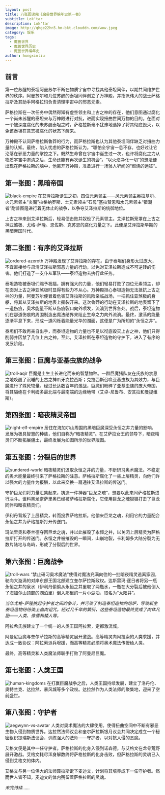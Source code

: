 ```yaml
---
layout: post
title: 八张图读完《魔兽世界编年史第一卷》
subtitle: Lok'tar
description: Lok'tar
image: http://qhge22hn5.hn-bkt.clouddn.com/wow.jpeg
category: 娱乐
tags:
  - 魔兽世界
  - 魔兽世界历史
  - 魔兽世界编年史
author: hongxinliu
---
```


## 前言
第一位苏醒的泰坦阿曼苏尔不断在物质宇宙中寻找其他泰坦同伴，以期共同维护世界的秩序。阿曼苏尔和几位苏醒的泰坦同伴创立了万神殿，并指派伟大的战士萨格拉斯及其助手阿格拉玛负责清理宇宙中的邪恶元素。

萨格拉斯在一次任务中偶然得知有虚空领主和上古之神的存在，他们意图通过腐化一个尚未苏醒的泰坦来与万神殿进行对抗，进而实现扭曲世间万物的目的。在面对一个被深度腐化的未苏醒泰坦之时，萨格拉斯毫不犹豫地选择了将其彻底毁灭，以免该泰坦在意志被腐化的状态下醒来。

万神殿不认同萨格拉斯鲁莽的行为，而萨格拉斯也认为其他泰坦同伴缺乏对扭曲力量的认知。最终，陷入忧虑的萨格拉斯认为，“哪怕全宇宙一息不存，也好过让它沦落在邪恶力量的掌控之下。既然生命曾在宇宙中诞生过一次，也许将腐化之力从物质宇宙中肃清之后，生命还能有再次诞生的机会”。“以火焰净化一切”的想法便出现在萨格拉斯的脑中，他离开万神殿，准备进行一场骇人听闻的“燃烧的远征”。

## 第一张图：黑暗帝国
![black-empire](http://qhge22hn5.hn-bkt.clouddn.com/1-black-empire.jpg)
在艾泽拉斯诞生之初，四位元素领主——风元素领主奥拉基尔、火元素领主“炎魔”拉格纳罗斯、土元素领主“石母”塞拉赞恩和水元素领主“猎潮者”耐普图隆进行着无休止的战争，以争夺艾泽拉斯的统御地位。

上古之神来到艾泽拉斯后，轻易便击败并奴役了元素领主。艾泽拉斯笼罩在上古之神亚煞极、尤格-萨隆、恩佐斯、克苏恩的腐化力量之下。此便是艾泽拉斯早期的黑暗帝国时代。

## 第二张图：有序的艾泽拉斯
![ordered-azeroth](http://qhge22hn5.hn-bkt.clouddn.com/2-ordered-azeroth.jpg)
万神殿发现了艾泽拉斯的存在。由于泰坦们身形太过庞大，不宜直接参与肃清艾泽拉斯邪恶力量的行动，以免对艾泽拉斯造成不可逆转的伤害。他们打造了一支仆从军队——泰坦造物去执行此任务。

泰坦造物被泰坦们赐予祝福，拥有强大的力量，他们轻易打败了四位元素领主，却在面对上古之神亚煞极时显得有些力不从心。万神殿担心泰坦造物无法抵抗上古之神的力量，阿曼苏尔便冒着危害艾泽拉斯的风险亲临战场，一把抓住亚煞极的身躯，将其从艾泽拉斯的地表上撕裂开来。这次鲁莽的行动在艾泽拉斯的地表留下了一道伤痕，奥术能量不断从伤痕裂口向外喷发，流淌到世界各处。战后，泰坦造物们在那道伤痕的周围制造出魔法结界来阻止生命之力向外流淌。最终，激荡的能量逐渐平息下来，形成一道闪烁着能量光华的湖面，这便是广为所知的“永恒之井”。

泰坦们不敢再亲自出手，而泰坦造物的力量也不足以彻底毁灭上古之神，他们只得削弱并囚禁了几位上古之神。至此，艾泽拉斯在泰坦造物的守护下，进入了有序的发展阶段。

## 第三张图：巨魔与亚基虫族的战争
![troll-aqir](http://qhge22hn5.hn-bkt.clouddn.com/3-troll-aqir.jpg)
巨魔是土生土长进化而来的智慧物种。一群巨魔猪队友在氏族的禁忌之地唤醒了沉睡的上古之神爪牙克拉西斯；克拉西斯召唤亚基虫族为其效力，与巨魔进行了殊死较量。经过长达数百年的激战，巨魔们粉碎了亚基虫族的庞大帝国，将其隔绝在卡利姆多最北端与最南端的边缘地带（艾卓-尼鲁布、安其拉和曼提维斯）。

## 第四张图：暗夜精灵帝国
![night-elf-empire](http://qhge22hn5.hn-bkt.clouddn.com/4-night-elf-empire.jpg)
居住在海加尔山周围的黑暗巨魔深受永恒之井力量的影响，发展为极具智慧的种族，他们自称为“暗夜精灵”。在艾萨拉女王的领导下，暗夜精灵们不断拓展疆土，最终发展为如图所示的世界版图。

## 第五张图：分裂后的世界
![sundered-world](http://qhge22hn5.hn-bkt.clouddn.com/5-sundered-world.jpg)
暗夜精灵们汲取永恒之井的力量，不断研习奥术魔法。不稳定的奥术能量最终引来了萨格拉斯的注意。萨格拉斯腐化了一些上层精灵，向他们许以强大的力量作为报酬，以此来交换一扇通往艾泽拉斯的传送门。

守护巨龙们将力量汇集起来，铸造一件神器“巨龙之魂”，想要以此来同萨格拉斯进行决斗。谁料黑龙奈萨里奥已经被萨格拉斯腐化，它使用巨龙之魂狠狠打击了巨龙同伴和暗夜精灵们。

伊利丹背叛了上层精灵，转而投靠萨格拉斯。他偷来巨龙之魂，利用它的力量配合永恒之井为萨格拉斯打开传送门。

玛法里奥和泰兰德夺回巨龙之魂，并以此摧毁了永恒之井，以关闭上层精灵为萨格拉斯打开的传送门。永恒之井被摧毁的一瞬间，山崩地裂，卡利姆多大陆分裂为无数片陆地与岛屿，形成了分裂后的世界。

## 第六张图：巨魔战争
![troll-wars](http://qhge22hn5.hn-bkt.clouddn.com/6-troll-wars.jpg)
“禁止研习奥术魔法”使得对魔法充满向往的一批暗夜精灵逃离家园，驶向大漩涡的对岸东部王国北部建立奎尔萨拉斯政权。达斯雷玛·逐日者将另一瓶永恒之井的泉水（伊利丹偷偷从永恒之井里取了两瓶水，一瓶在大分裂后被他倒入了海加尔山顶部的湖泊里）倒入那里的一片小湖泊，取名为“太阳井”。

*当年尤格-萨隆挑起守护者之间的争斗，并污染了制造泰坦造物的熔炉，导致新生泰坦造物纷纷染上血肉诅咒。经过几千年的繁衍，这些泰坦造物最终变成了肉体凡胎——人类、侏儒和矮人等。*

阿拉希氏族建立了一个统一的人类王国阿拉索，定都激流城。

阿曼尼巨魔与奎尔萨拉斯的高等精灵展开激战。高等精灵向阿拉索的人类求援，并达成一致协议：阿拉索派兵增援，而高等精灵必须将奥术魔法传授给人类。

最终，高等精灵和人类魔法师联手打败了阿曼尼巨魔。

## 第七张图：人类王国
![human-kingdoms](http://qhge22hn5.hn-bkt.clouddn.com/7-human-kingdoms.jpg)
在打赢巨魔战争之后，人类王国持续发展，建立了洛丹伦、奥特兰克、达拉然、暴风城等多个政权。达拉然作为人类法师的聚集地，迎来了空前盛世。

## 第八张图：守护者
![aegwynn-vs-avatar](http://qhge22hn5.hn-bkt.clouddn.com/8-aegwynn_vs_avatar.jpg)
人类对奥术魔法的大肆使用，使得扭曲空间中不断有邪恶生物入侵到物质世界。达拉然法师议会和奎尔萨拉斯银月议会共同决定成立一个秘密组织提瑞斯法议会，训练强大的法师——守护者，以对抗入侵的恶魔。

艾格文便是其中一任守护者。萨格拉斯的化身入侵到诺森德，与艾格文在龙骨荒野展开激战。艾格文耗尽浑身解数终将萨格拉斯的化身击败，但萨格拉斯的灵魂已入侵到艾格文的体内。

艾格文与另一位伟大的法师聂拉斯诞下麦迪文，计划将其培养成下一任守护者。然而世人皆不知，麦迪文的体内残留着萨格拉斯的灵魂。

*未完待续……*
